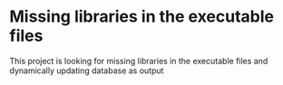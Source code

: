 # Missing libraries in the executable files
This project is looking for missing libraries in the executable files and dynamically updating database as output
